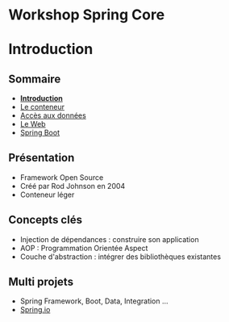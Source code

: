 # Workshop Spring Core<br><br>Introduction

<!-- .slide: class="page-title" -->



## Sommaire

<!-- .slide: class="toc" -->

*   **[Introduction](#/1)**
*   [Le conteneur](#/2)
*   [Accès aux données](#/3)
*   [Le Web](#/4)
*   [Spring Boot](#/5)



## Présentation

*   Framework Open Source
*   Créé par Rod Johnson en 2004
*   Conteneur léger



## Concepts clés

*   Injection de dépendances : construire son application
*   AOP : Programmation Orientée Aspect
*   Couche d'abstraction : intégrer des bibliothèques existantes



## Multi projets

*   Spring Framework, Boot, Data, Integration ...
*   [Spring.io](https://spring.io)



<!-- .slide: class="page-questions" -->
